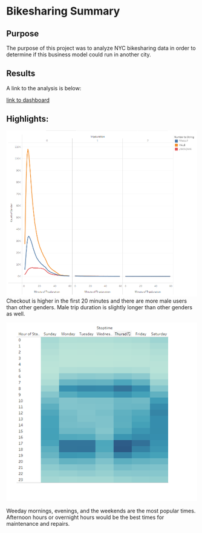 # Bikesharing Summary

## Purpose
The purpose of this project was to analyze NYC bikesharing data in order to determine if this business model could run in another city.

## Results

A link to the analysis is below:

[link to dashboard](https://public.tableau.com/views/CompletedChallenge2/TripStory?:language=en-US&:display_count=n&:origin=viz_share_link)

## Highlights:

![Image](https://github.com/mmanackal/bikesharing/blob/main/Images/Duration.PNG)
Checkout is higher in the first 20 minutes and there are more male users than other genders. Male trip duration is slightly longer than other genders as well. 


![Image](https://github.com/mmanackal/bikesharing/blob/main/Images/Weekly_Usage.PNG)

Weeday mornings, evenings, and the weekends are the most popular times. Afternoon hours or overnight hours would be the best times for maintenance and repairs. 


